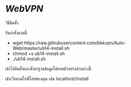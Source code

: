 # ***WebVPN***
<p>วิธีติดตั้ง</p>
<p>รันคำสั่งตามนี้</p>
<div>
    <ul>
        <li>wget https://raw.githubusercontent.com/bkkvpn/Auto-Web/master/ub14-install.sh</li>
        <li>chmod +x ub14-install.sh</li>
        <li>./ub14-install.sh</li>
    </ul>
</div>
<p>เข้าไปติดตั้งและตั้งค่าฐานข้อมูลได้ตามตัวอย่างด้านล่างนี้</p>
<p>เข้าเว็บตามไอพีโฮสของคุณ เช่น localhost/install </p>

